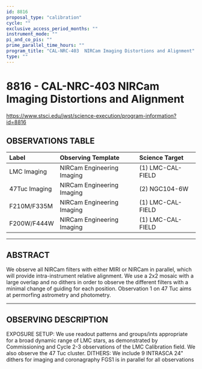 ```yaml
---
id: 8816
proposal_type: "calibration"
cycle: ""
exclusive_access_period_months: ""
instrument_mode: ""
pi_and_co_pis: ""
prime_parallel_time_hours: ""
program_title: "CAL-NRC-403  NIRCam Imaging Distortions and Alignment"
type: ""
---
```

# 8816 - CAL-NRC-403  NIRCam Imaging Distortions and Alignment
https://www.stsci.edu/jwst/science-execution/program-information?id=8816
## OBSERVATIONS TABLE
| Label              | Observing Template             | Science Target       |
| :----------------- | :----------------------------- | :------------------- |
| LMC Imaging        | NIRCam Engineering Imaging     | (1) LMC-CAL-FIELD    |
| 47Tuc Imaging      | NIRCam Engineering Imaging     | (2) NGC104-6W        |
| F210M/F335M        | NIRCam Engineering Imaging     | (1) LMC-CAL-FIELD    |
| F200W/F444W        | NIRCam Engineering Imaging     | (1) LMC-CAL-FIELD    |

---

## ABSTRACT

We observe all NIRCam filters with either MIRI or NIRCam in parallel, which will provide intra-instrument relative alignment.
We use a 2x2 mosaic with a large overlap and no dithers in order to observe the different filters with a minimal change of guiding for each position.
Observation 1 on 47 Tuc aims at permorfing astrometry and photometry.

---

## OBSERVING DESCRIPTION

EXPOSURE SETUP: We use readout patterns and groups/ints appropriate for a broad dynamic range of LMC stars, as demonstrated by Commissioning and Cycle 2-3 observations of the LMC Calibration field. We also observe the 47 Tuc cluster.
DITHERS: We include 9 INTRASCA 24" dithers for imaging and coronagraphy
FGS1 is in parallel for all observations